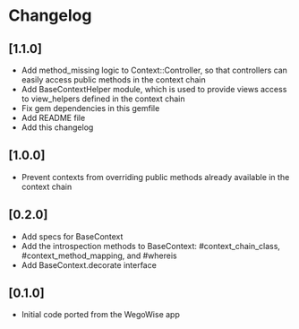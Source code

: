 # Changelog

## [1.1.0]
* Add method_missing logic to Context::Controller, so that controllers can
  easily access public methods in the context chain
* Add BaseContextHelper module, which is used to provide views access to
  view_helpers defined in the context chain
* Fix gem dependencies in this gemfile
* Add README file
* Add this changelog

## [1.0.0]
* Prevent contexts from overriding public methods already available in the
  context chain

## [0.2.0]
* Add specs for BaseContext
* Add the introspection methods to BaseContext:
  #context_chain_class, #context_method_mapping, and #whereis
* Add BaseContext.decorate interface

## [0.1.0]
* Initial code ported from the WegoWise app
